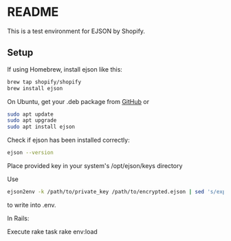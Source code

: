 # README

This is a test environment for EJSON by Shopify.

## Setup

If using Homebrew, install ejson like this:
```bash
brew tap shopify/shopify
brew install ejson
```

On Ubuntu, get your .deb package from [GitHub](https://github.com/Shopify/ejson/releases) or
```bash
sudo apt update
sudo apt upgrade
sudo apt install ejson
```

Check if ejson has been installed correctly:

```bash
ejson --version
```

Place provided key in your system's /opt/ejson/keys directory

Use 

```bash
ejson2env -k /path/to/private_key /path/to/encrypted.ejson | sed 's/export //g' > .env
```

to write into .env.

In Rails:

Execute rake task rake env:load
